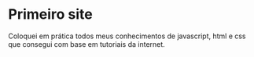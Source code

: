 # Primeiro site
Coloquei em prática todos meus conhecimentos de javascript, html e css que consegui com base em tutoriais da internet.
